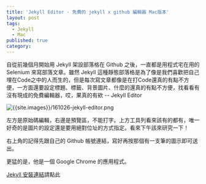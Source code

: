 ```yaml
---
title: 'Jekyll Editor - 免費的 jekyll x github 編輯器 Mac版本'
layout: post
tags:
  - Jekyll
  - Mac
published: true
category: 
---
```

自從前幾個月開始用 Jekyll 架設部落格在 Github 之後，一直都是用程式宅在用的 Selenium 來寫部落文章。雖然 Jekyll 這種靜態部落格是為了像是我們喜歡把自己埋在Code之中的人而生的，但是每次寫文章都像是在打Code還真的有點不方便，一方面還要設定標題、標籤、背景圖片、什麼的還真的有點不方便，找看看有沒有現成的免費編輯器，哎，果真的有欸 -- Jekyll Editor


![{{site.images}}/161026-jekyll-editor.png]({{site.images}}/161026-jekyll-editor.png)

左方是原始碼編輯，右邊是預覽區，不能打字。上方工具列看來該有的都有，唯一好奇的是圖片的設定還是要用絕對位址的方式指定。看來下午該來研究一下！

右上角的記得先跟自己的 Github 帳號連結，寫好再按那個有一支筆的圖示即可送出。

更猛的是，他是一個 Google Chrome 的應用程式。

[Jekyll 安裝連結](https://chrome.google.com/webstore/detail/jekyll-editor/dfdkgbhjmllemfblfoohhehdigokocme)請點此


